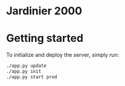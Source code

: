 # Jardinier 2000

# Getting started

To initialize and deploy the server, simply run:
```bash
./app.py update
./app.py init
./app.py start prod
```

